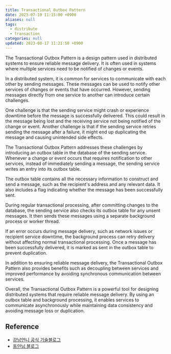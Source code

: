 ```yaml
---
title: Transactional Outbox Pattern
date: 2023-07-10 11:15:00 +0900
aliases: null
tags:
  - distribute
  - transaction
categories: null
updated: 2023-08-17 11:21:50 +0900
---
```


The Transactional Outbox Pattern is a design pattern used in distributed systems to ensure reliable message delivery. It is often used in systems where multiple services need to be notified of changes or events.

In a distributed system, it is common for services to communicate with each other by sending messages. These messages can be used to notify other services of changes or events that have occurred. However, sending messages directly from one service to another can introduce certain challenges.

One challenge is that the sending service might crash or experience downtime before the message is successfully delivered. This could result in the message being lost and the receiving service not being notified of the change or event. Another challenge is that if the sending service retries sending the message after a failure, it might end up duplicating the message and causing unintended side effects.

The Transactional Outbox Pattern addresses these challenges by introducing an outbox table in the database of the sending service. Whenever a change or event occurs that requires notification to other services, instead of immediately sending a message, the sending service writes an entry into its outbox table.

The outbox table contains all the necessary information to construct and send a message, such as the recipient's address and any relevant data. It also includes a flag indicating whether the message has been successfully sent.

During regular transactional processing, after committing changes to the database, the sending service also checks its outbox table for any unsent messages. It then sends these messages using a separate background process or worker thread.

If an error occurs during message delivery, such as network issues or recipient service downtime, the background process can retry delivery without affecting normal transactional processing. Once a message has been successfully delivered, it is marked as sent in the outbox table to prevent duplication.

In addition to ensuring reliable message delivery, the Transactional Outbox Pattern also provides benefits such as decoupling between services and improved performance by avoiding synchronous communication between services.

Overall, the Transactional Outbox Pattern is a powerful tool for designing distributed systems that require reliable message delivery. By using an outbox table and background processing, it enables services to communicate asynchronously while maintaining data consistency and avoiding message loss or duplication.

## Reference

- [강남언니 공식 기술블로그](https://blog.gangnamunni.com/post/transactional-outbox)
- [동인님 블로그](https://velog.io/@eastperson/Transaction-Outbox-Pattern-%EC%95%8C%EC%95%84%EB%B3%B4%EA%B8%B0)
